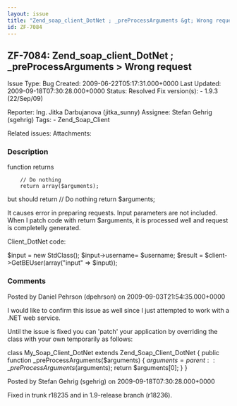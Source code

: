 ```yaml
---
layout: issue
title: "Zend_soap_client_DotNet ; _preProcessArguments &gt; Wrong request"
id: ZF-7084
---
```


ZF-7084: Zend\_soap\_client\_DotNet ; \_preProcessArguments > Wrong request
---------------------------------------------------------------------------

 Issue Type: Bug Created: 2009-06-22T05:17:31.000+0000 Last Updated: 2009-09-18T07:30:28.000+0000 Status: Resolved Fix version(s): - 1.9.3 (22/Sep/09)
 
 Reporter:  Ing. Jitka Darbujanova (jitka\_sunny)  Assignee:  Stefan Gehrig (sgehrig)  Tags: - Zend\_Soap\_Client
 
 Related issues: 
 Attachments: 
### Description

function returns

 
        // Do nothing
        return array($arguments);


but should return // Do nothing return $arguments;

It causes error in preparing requests. Input parameters are not included. When I patch code with return $arguments, it is processed well and request is completelly generated.

Client\_DotNet code:

$input = new StdClass(); $input->username= $username; $result = $client->GetBEUser(array("input" => $input));

 

 

### Comments

Posted by Daniel Pehrson (dpehrson) on 2009-09-03T21:54:35.000+0000

I would like to confirm this issue as well since I just attempted to work with a .NET web service.

Until the issue is fixed you can 'patch' your application by overriding the class with your own temporarily as follows:

class My\_Soap\_Client\_DotNet extends Zend\_Soap\_Client\_DotNet { public function \_preProcessArguments($arguments) { $arguments = parent::\_preProcessArguments($arguments); return $arguments[0]; } }

 

 

Posted by Stefan Gehrig (sgehrig) on 2009-09-18T07:30:28.000+0000

Fixed in trunk r18235 and in 1.9-release branch (r18236).

 

 